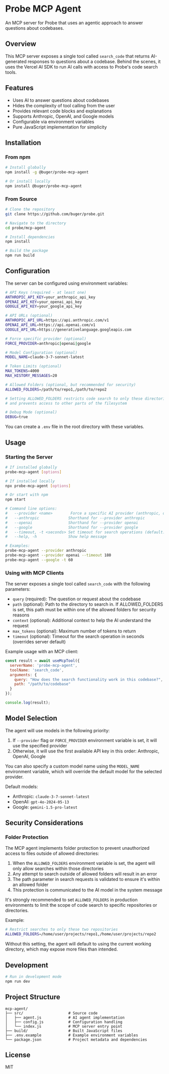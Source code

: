 # Probe MCP Agent

An MCP server for Probe that uses an agentic approach to answer questions about codebases.

## Overview

This MCP server exposes a single tool called `search_code` that returns AI-generated responses to questions about a codebase. Behind the scenes, it uses the Vercel AI SDK to run AI calls with access to Probe's code search tools.

## Features

- Uses AI to answer questions about codebases
- Hides the complexity of tool calling from the user
- Provides relevant code blocks and explanations
- Supports Anthropic, OpenAI, and Google models
- Configurable via environment variables
- Pure JavaScript implementation for simplicity

## Installation

### From npm

```bash
# Install globally
npm install -g @buger/probe-mcp-agent

# Or install locally
npm install @buger/probe-mcp-agent
```

### From Source

```bash
# Clone the repository
git clone https://github.com/buger/probe.git

# Navigate to the directory
cd probe/mcp-agent

# Install dependencies
npm install

# Build the package
npm run build
```

## Configuration

The server can be configured using environment variables:

```bash
# API Keys (required - at least one)
ANTHROPIC_API_KEY=your_anthropic_api_key
OPENAI_API_KEY=your_openai_api_key
GOOGLE_API_KEY=your_google_api_key

# API URLs (optional)
ANTHROPIC_API_URL=https://api.anthropic.com/v1
OPENAI_API_URL=https://api.openai.com/v1
GOOGLE_API_URL=https://generativelanguage.googleapis.com

# Force specific provider (optional)
FORCE_PROVIDER=anthropic|openai|google

# Model Configuration (optional)
MODEL_NAME=claude-3-7-sonnet-latest

# Token Limits (optional)
MAX_TOKENS=4000
MAX_HISTORY_MESSAGES=20

# Allowed Folders (optional, but recommended for security)
ALLOWED_FOLDERS=/path/to/repo1,/path/to/repo2

# Setting ALLOWED_FOLDERS restricts code search to only these directories
# and prevents access to other parts of the filesystem

# Debug Mode (optional)
DEBUG=true
```

You can create a `.env` file in the root directory with these variables.

## Usage

### Starting the Server

```bash
# If installed globally
probe-mcp-agent [options]

# If installed locally
npx probe-mcp-agent [options]

# Or start with npm
npm start

# Command line options:
#   --provider <name>        Force a specific AI provider (anthropic, openai, google)
#   --anthropic             Shorthand for --provider anthropic
#   --openai                Shorthand for --provider openai
#   --google                Shorthand for --provider google
#   --timeout, -t <seconds> Set timeout for search operations (default: 120)
#   --help, -h              Show help message

# Examples:
probe-mcp-agent --provider anthropic
probe-mcp-agent --provider openai --timeout 180
probe-mcp-agent --google -t 60
```

### Using with MCP Clients

The server exposes a single tool called `search_code` with the following parameters:

- `query` (required): The question or request about the codebase
- `path` (optional): Path to the directory to search in. If ALLOWED_FOLDERS is set, this path must be within one of the allowed folders for security reasons
- `context` (optional): Additional context to help the AI understand the request
- `max_tokens` (optional): Maximum number of tokens to return
- `timeout` (optional): Timeout for the search operation in seconds (overrides server default)

Example usage with an MCP client:

```javascript
const result = await useMcpTool({
  serverName: 'probe-mcp-agent',
  toolName: 'search_code',
  arguments: {
    query: "How does the search functionality work in this codebase?",
    path: "/path/to/codebase"
  }
});

console.log(result);
```

## Model Selection

The agent will use models in the following priority:

1. If `--provider` flag or `FORCE_PROVIDER` environment variable is set, it will use the specified provider
2. Otherwise, it will use the first available API key in this order: Anthropic, OpenAI, Google

You can also specify a custom model name using the `MODEL_NAME` environment variable, which will override the default model for the selected provider.

Default models:
- Anthropic: `claude-3-7-sonnet-latest`
- OpenAI: `gpt-4o-2024-05-13`
- Google: `gemini-1.5-pro-latest`

## Security Considerations

### Folder Protection

The MCP agent implements folder protection to prevent unauthorized access to files outside of allowed directories:

1. When the `ALLOWED_FOLDERS` environment variable is set, the agent will only allow searches within those directories
2. Any attempt to search outside of allowed folders will result in an error
3. The path parameter in search requests is validated to ensure it's within an allowed folder
4. This protection is communicated to the AI model in the system message

It's strongly recommended to set `ALLOWED_FOLDERS` in production environments to limit the scope of code search to specific repositories or directories.

Example:
```bash
# Restrict searches to only these two repositories
ALLOWED_FOLDERS=/home/user/projects/repo1,/home/user/projects/repo2
```

Without this setting, the agent will default to using the current working directory, which may expose more files than intended.

## Development

```bash
# Run in development mode
npm run dev
```

## Project Structure

```
mcp-agent/
├── src/                    # Source code
│   ├── agent.js            # AI agent implementation
│   ├── config.js           # Configuration handling
│   └── index.js            # MCP server entry point
├── build/                  # Built JavaScript files
├── .env.example            # Example environment variables
└── package.json            # Project metadata and dependencies
```

## License

MIT
